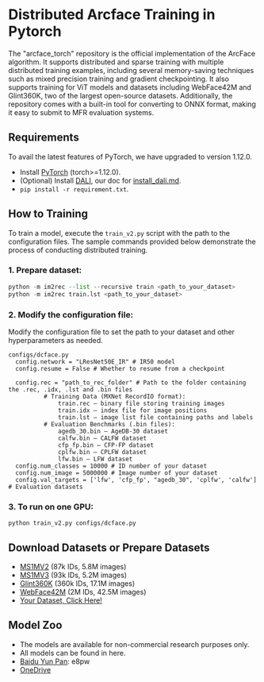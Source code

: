 # Distributed Arcface Training in Pytorch

The "arcface_torch" repository is the official implementation of the ArcFace algorithm. It supports distributed and sparse training with multiple distributed training examples, including several memory-saving techniques such as mixed precision training and gradient checkpointing. It also supports training for ViT models and datasets including WebFace42M and Glint360K, two of the largest open-source datasets. Additionally, the repository comes with a built-in tool for converting to ONNX format, making it easy to submit to MFR evaluation systems.

## Requirements

To avail the latest features of PyTorch, we have upgraded to version 1.12.0.

- Install [PyTorch](https://pytorch.org/get-started/previous-versions/) (torch>=1.12.0).
- (Optional) Install [DALI](https://docs.nvidia.com/deeplearning/dali/user-guide/docs/), our doc for [install_dali.md](docs/install_dali.md).
- `pip install -r requirement.txt`.
  
## How to Training

To train a model, execute the `train_v2.py` script with the path to the configuration files. The sample commands provided below demonstrate the process of conducting distributed training.

### 1. Prepare dataset:
```python
python -m im2rec --list --recursive train <path_to_your_dataset>
python -m im2rec train.lst <path_to_your_dataset>
```

### 2. Modify the configuration file:
Modify the configuration file to set the path to your dataset and other hyperparameters as needed.

```text
configs/dcface.py
  config.network = "LResNet50E_IR" # IR50 model
  config.resume = False # Whether to resume from a checkpoint

  config.rec = "path_to_rec_folder" # Path to the folder containing the .rec, .idx, .lst and .bin files 
          # Training Data (MXNet RecordIO format):
              train.rec – binary file storing training images
              train.idx – index file for image positions
              train.lst – image list file containing paths and labels
          # Evaluation Benchmarks (.bin files):
              agedb_30.bin – AgeDB-30 dataset
              calfw.bin – CALFW dataset
              cfp_fp.bin – CFP-FP dataset
              cplfw.bin – CPLFW dataset
              lfw.bin – LFW dataset
  config.num_classes = 10000 # ID number of your dataset
  config.num_image = 5000000 # Image number of your dataset
  config.val_targets = ['lfw', 'cfp_fp', "agedb_30", 'cplfw', 'calfw'] # Evaluation datasets
```
### 3. To run on one GPU:

```shell
python train_v2.py configs/dcface.py
```

## Download Datasets or Prepare Datasets  
- [MS1MV2](https://github.com/deepinsight/insightface/tree/master/recognition/_datasets_#ms1m-arcface-85k-ids58m-images-57) (87k IDs, 5.8M images)
- [MS1MV3](https://github.com/deepinsight/insightface/tree/master/recognition/_datasets_#ms1m-retinaface) (93k IDs, 5.2M images)
- [Glint360K](https://github.com/deepinsight/insightface/tree/master/recognition/partial_fc#4-download) (360k IDs, 17.1M images)
- [WebFace42M](docs/prepare_webface42m.md) (2M IDs, 42.5M images)
- [Your Dataset, Click Here!](docs/prepare_custom_dataset.md)

## Model Zoo

- The models are available for non-commercial research purposes only.  
- All models can be found in here.  
- [Baidu Yun Pan](https://pan.baidu.com/s/1CL-l4zWqsI1oDuEEYVhj-g): e8pw  
- [OneDrive](https://1drv.ms/u/s!AswpsDO2toNKq0lWY69vN58GR6mw?e=p9Ov5d)